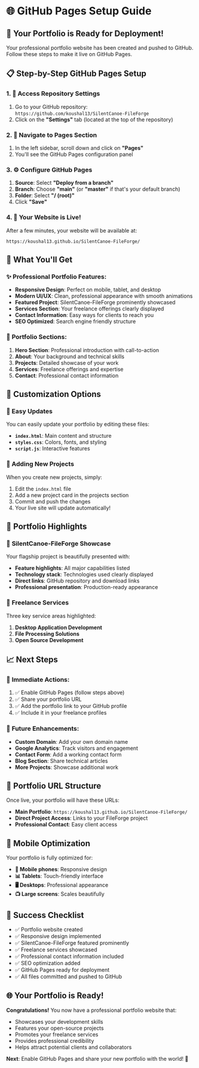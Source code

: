 # 🌐 GitHub Pages Setup Guide

## 🎯 Your Portfolio is Ready for Deployment!

Your professional portfolio website has been created and pushed to GitHub. Follow these steps to make it live on GitHub Pages.

## 📋 Step-by-Step GitHub Pages Setup

### 1. 🔑 Access Repository Settings
1. Go to your GitHub repository: `https://github.com/koushal13/SilentCanoe-FileForge`
2. Click on the **"Settings"** tab (located at the top of the repository)

### 2. 📄 Navigate to Pages Section
1. In the left sidebar, scroll down and click on **"Pages"**
2. You'll see the GitHub Pages configuration panel

### 3. ⚙️ Configure GitHub Pages
1. **Source**: Select **"Deploy from a branch"**
2. **Branch**: Choose **"main"** (or **"master"** if that's your default branch)
3. **Folder**: Select **"/ (root)"**
4. Click **"Save"**

### 4. 🎉 Your Website is Live!
After a few minutes, your website will be available at:
```
https://koushal13.github.io/SilentCanoe-FileForge/
```

## 🚀 What You'll Get

### ✨ **Professional Portfolio Features:**
- **Responsive Design**: Perfect on mobile, tablet, and desktop
- **Modern UI/UX**: Clean, professional appearance with smooth animations
- **Featured Project**: SilentCanoe-FileForge prominently showcased
- **Services Section**: Your freelance offerings clearly displayed
- **Contact Information**: Easy ways for clients to reach you
- **SEO Optimized**: Search engine friendly structure

### 🎯 **Portfolio Sections:**
1. **Hero Section**: Professional introduction with call-to-action
2. **About**: Your background and technical skills
3. **Projects**: Detailed showcase of your work
4. **Services**: Freelance offerings and expertise
5. **Contact**: Professional contact information

## 🔧 Customization Options

### 🎨 Easy Updates
You can easily update your portfolio by editing these files:
- **`index.html`**: Main content and structure
- **`styles.css`**: Colors, fonts, and styling
- **`script.js`**: Interactive features

### 📝 Adding New Projects
When you create new projects, simply:
1. Edit the `index.html` file
2. Add a new project card in the projects section
3. Commit and push the changes
4. Your live site will update automatically!

## 🌟 Portfolio Highlights

### 🚀 **SilentCanoe-FileForge Showcase**
Your flagship project is beautifully presented with:
- **Feature highlights**: All major capabilities listed
- **Technology stack**: Technologies used clearly displayed
- **Direct links**: GitHub repository and download links
- **Professional presentation**: Production-ready appearance

### 💼 **Freelance Services**
Three key service areas highlighted:
1. **Desktop Application Development**
2. **File Processing Solutions**
3. **Open Source Development**

## 📈 Next Steps

### 🎯 **Immediate Actions:**
1. ✅ Enable GitHub Pages (follow steps above)
2. ✅ Share your portfolio URL
3. ✅ Add the portfolio link to your GitHub profile
4. ✅ Include it in your freelance profiles

### 🚀 **Future Enhancements:**
- **Custom Domain**: Add your own domain name
- **Google Analytics**: Track visitors and engagement
- **Contact Form**: Add a working contact form
- **Blog Section**: Share technical articles
- **More Projects**: Showcase additional work

## 🔗 Portfolio URL Structure

Once live, your portfolio will have these URLs:
- **Main Portfolio**: `https://koushal13.github.io/SilentCanoe-FileForge/`
- **Direct Project Access**: Links to your FileForge project
- **Professional Contact**: Easy client access

## 📱 Mobile Optimization

Your portfolio is fully optimized for:
- **📱 Mobile phones**: Responsive design
- **📊 Tablets**: Touch-friendly interface  
- **🖥️ Desktops**: Professional appearance
- **📺 Large screens**: Scales beautifully

## 🎉 Success Checklist

- ✅ Portfolio website created
- ✅ Responsive design implemented
- ✅ SilentCanoe-FileForge featured prominently
- ✅ Freelance services showcased
- ✅ Professional contact information included
- ✅ SEO optimization added
- ✅ GitHub Pages ready for deployment
- ✅ All files committed and pushed to GitHub

## 🌐 Your Portfolio is Ready!

**Congratulations!** You now have a professional portfolio website that:
- Showcases your development skills
- Features your open-source projects
- Promotes your freelance services
- Provides professional credibility
- Helps attract potential clients and collaborators

**Next**: Enable GitHub Pages and share your new portfolio with the world! 🚀